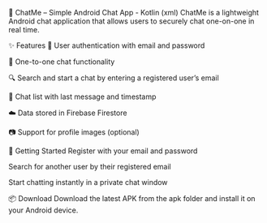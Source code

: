 📱 ChatMe – Simple Android Chat App - Kotlin (xml)
ChatMe is a lightweight Android chat application that allows users to securely chat one-on-one in real time.

✨ Features
🔐 User authentication with email and password

👫 One-to-one chat functionality

🔍 Search and start a chat by entering a registered user’s email

💬 Chat list with last message and timestamp

☁️ Data stored in Firebase Firestore

📷 Support for profile images (optional)

🚀 Getting Started
Register with your email and password

Search for another user by their registered email

Start chatting instantly in a private chat window

📦 Download
Download the latest APK from the apk folder and install it on your Android device.
